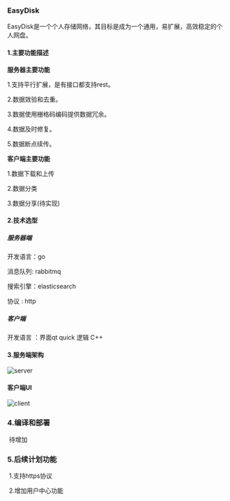 ### EasyDisk

EasyDisk是一个个人存储网络，其目标是成为一个通用，易扩展，高效稳定的个人网盘。



#### 1.主要功能描述

**服务器主要功能**

1.支持平行扩展，是有接口都支持rest。

2.数据效验和去重。

3.数据使用栅格码编码提供数据冗余。

4.数据及时修复。

5.数据断点续传。



**客户端主要功能**

1.数据下载和上传

2.数据分类

3.数据分享(待实现)



#### 2.技术选型

##### 服务器端

开发语言：go

消息队列:   rabbitmq

搜索引擎：elasticsearch

协议        :   http



##### 客户端

开发语言 ：界面qt quick  逻辑 C++



#### 3.服务端架构

![server](C:\Users\tiny\Desktop\image\server.jpg)



#### 客户端UI

![client](C:\Users\tiny\Desktop\image\client.png)

### 4.编译和部署

​     待增加

### 5.后续计划功能

​    1.支持https协议

​    2.增加用户中心功能

